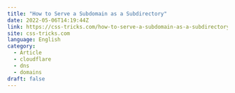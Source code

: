 ```yaml
---
title: "How to Serve a Subdomain as a Subdirectory"
date: 2022-05-06T14:19:44Z
link: https://css-tricks.com/how-to-serve-a-subdomain-as-a-subdirectory/?utm_medium=RSS&utm_source=news.12bit.vn
site: css-tricks.com
language: English
category:
  - Article
  - cloudflare
  - dns
  - domains
draft: false
---
```

